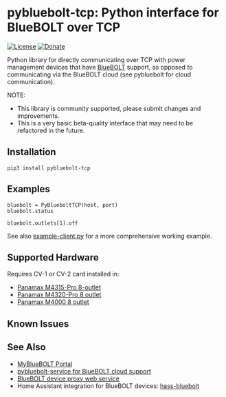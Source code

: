 # pybluebolt-tcp: Python interface for BlueBOLT over TCP

[![License](https://img.shields.io/badge/License-Apache%202.0-blue.svg)](https://opensource.org/licenses/Apache-2.0)
[![Donate](https://img.shields.io/badge/Donate-PayPal-green.svg)](https://www.paypal.com/cgi-bin/webscr?cmd=_donations&business=WREP29UDAMB6G)

Python library for directly communicating over TCP with power management devices that have [BlueBOLT](https://www.panamax.com/power-management/bluebolt-20-ip-power-management) support, as opposed to communicating via the BlueBOLT cloud (see pybluebolt for cloud communication).

NOTE:

* This library is community supported, please submit changes and improvements.
* This is a very basic beta-quality interface that may need to be refactored in the future.

## Installation

```
pip3 install pybluebolt-tcp
```

## Examples

```python-tcp
bluebolt = PyBlueboltTCP(host, port)
bluebolt.status

bluebolt.outlets[1].off
```

See also [example-client.py](example-client.py) for a more comprehensive working example.

## Supported Hardware

Requires CV-1 or CV-2 card installed in:

* [Panamax M4315-Pro 8-outlet](https://www.amazon.com/Panamax-M4315-PRO-Bluebolt-Management-Monitoring/dp/B003XEAQTU?tag=rynoshark-20)
* [Panamax M4320-Pro 8 outlet](https://www.amazon.com/Panamax-M4320-Programmable-Power-Management/dp/B007I4GLQI?tag=rynoshark-20)
* [Panamax M4000 8 outlet](https://www.amazon.com/Panamax-Outlet-BlueBOLT-Programmable-Management/dp/B00WK646I4?tag=rynoshark-20)

## Known Issues


## See Also

* [MyBlueBOLT Portal](https://www.mybluebolt.com/)
* [pybluebolt-service for BlueBOLT cloud support](https://github.com/rsnodgrass/bluebolt-service)
* [BlueBOLT device proxy web service](https://github.com/Tenflare/bluebolt-api)
* Home Assistant integration for BlueBOLT devices: [hass-bluebolt](https://github.com/rsnodgrass/hass-bluebolt)
